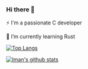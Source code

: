### Hi there 👋

⚡ I'm a passionate C developer

🌱 I’m currently learning Rust


[![Top Langs](https://github-readme-stats.vercel.app/api/top-langs/?username=mzd245&theme=gotham)](https://github.com/anuraghazra/github-readme-stats)

[![Iman's github stats](https://github-readme-stats.vercel.app/api?username=mzd245&show_icons=true&theme=gotham)](https://github.com/mzd245/github-readme-stats)

